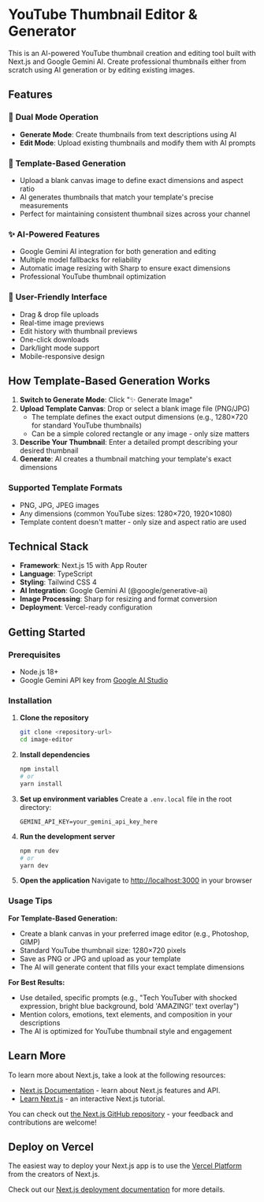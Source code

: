 # YouTube Thumbnail Editor & Generator

This is an AI-powered YouTube thumbnail creation and editing tool built with Next.js and Google Gemini AI. Create professional thumbnails either from scratch using AI generation or by editing existing images.

## Features

### 🎨 **Dual Mode Operation**
- **Generate Mode**: Create thumbnails from text descriptions using AI
- **Edit Mode**: Upload existing thumbnails and modify them with AI prompts

### 📐 **Template-Based Generation**
- Upload a blank canvas image to define exact dimensions and aspect ratio
- AI generates thumbnails that match your template's precise measurements
- Perfect for maintaining consistent thumbnail sizes across your channel

### ✨ **AI-Powered Features**
- Google Gemini AI integration for both generation and editing
- Multiple model fallbacks for reliability
- Automatic image resizing with Sharp to ensure exact dimensions
- Professional YouTube thumbnail optimization

### 🎯 **User-Friendly Interface**
- Drag & drop file uploads
- Real-time image previews
- Edit history with thumbnail previews
- One-click downloads
- Dark/light mode support
- Mobile-responsive design

## How Template-Based Generation Works

1. **Switch to Generate Mode**: Click "✨ Generate Image"
2. **Upload Template Canvas**: Drop or select a blank image file (PNG/JPG)
   - The template defines the exact output dimensions (e.g., 1280×720 for standard YouTube thumbnails)
   - Can be a simple colored rectangle or any image - only size matters
3. **Describe Your Thumbnail**: Enter a detailed prompt describing your desired thumbnail
4. **Generate**: AI creates a thumbnail matching your template's exact dimensions

### Supported Template Formats
- PNG, JPG, JPEG images
- Any dimensions (common YouTube sizes: 1280×720, 1920×1080)
- Template content doesn't matter - only size and aspect ratio are used

## Technical Stack

- **Framework**: Next.js 15 with App Router
- **Language**: TypeScript
- **Styling**: Tailwind CSS 4
- **AI Integration**: Google Gemini AI (@google/generative-ai)
- **Image Processing**: Sharp for resizing and format conversion
- **Deployment**: Vercel-ready configuration

## Getting Started

### Prerequisites
- Node.js 18+ 
- Google Gemini API key from [Google AI Studio](https://ai.google.dev/gemini-api/docs/api-key)

### Installation

1. **Clone the repository**
   ```bash
   git clone <repository-url>
   cd image-editor
   ```

2. **Install dependencies**
   ```bash
   npm install
   # or
   yarn install
   ```

3. **Set up environment variables**
   Create a `.env.local` file in the root directory:
   ```env
   GEMINI_API_KEY=your_gemini_api_key_here
   ```

4. **Run the development server**
   ```bash
   npm run dev
   # or
   yarn dev
   ```

5. **Open the application**
   Navigate to [http://localhost:3000](http://localhost:3000) in your browser

### Usage Tips

**For Template-Based Generation:**
- Create a blank canvas in your preferred image editor (e.g., Photoshop, GIMP)
- Standard YouTube thumbnail size: 1280×720 pixels
- Save as PNG or JPG and upload as your template
- The AI will generate content that fills your exact template dimensions

**For Best Results:**
- Use detailed, specific prompts (e.g., "Tech YouTuber with shocked expression, bright blue background, bold 'AMAZING!' text overlay")
- Mention colors, emotions, text elements, and composition in your descriptions
- The AI is optimized for YouTube thumbnail style and engagement

## Learn More

To learn more about Next.js, take a look at the following resources:

- [Next.js Documentation](https://nextjs.org/docs) - learn about Next.js features and API.
- [Learn Next.js](https://nextjs.org/learn) - an interactive Next.js tutorial.

You can check out [the Next.js GitHub repository](https://github.com/vercel/next.js) - your feedback and contributions are welcome!

## Deploy on Vercel

The easiest way to deploy your Next.js app is to use the [Vercel Platform](https://vercel.com/new?utm_medium=default-template&filter=next.js&utm_source=create-next-app&utm_campaign=create-next-app-readme) from the creators of Next.js.

Check out our [Next.js deployment documentation](https://nextjs.org/docs/app/building-your-application/deploying) for more details.
